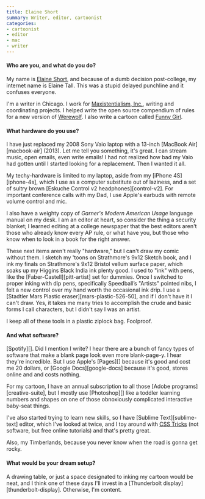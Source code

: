 ```yaml
---
title: Elaine Short
summary: Writer, editor, cartoonist
categories:
- cartoonist
- editor
- mac
- writer
---
```


#### Who are you, and what do you do?

My name is [Elaine Short](https://twitter.com/ink_teef "Elaine's Twitter account."), and because of a dumb decision post-college, my internet name is Elaine Tall. This was a stupid delayed punchline and it confuses everyone. 

I'm a writer in Chicago. I work for [Maxistentialism, Inc.](http://maxistentialism.com/ "Max's empire."), writing and coordinating projects. I helped write the open source compendium of rules for a new version of [Werewolf](http://www.kickstarter.com/projects/maxtemkin/werewolf-0 "Max's Werewolf Kickstarter project."). I also write a cartoon called [Funny Girl](http://inkteef.tumblr.com/ "Elaine's comic.").

#### What hardware do you use?

I have just replaced my 2008 Sony Vaio laptop with a 13-inch [MacBook Air][macbook-air] (2013). Let me tell you something, it's great. I can stream music, open emails, even write emails! I had not realized how bad my Vaio had gotten until I started looking for a replacement. Then I wanted it all. 

My techy-hardware is limited to my laptop, aside from my [iPhone 4S][iphone-4s], which I use as a computer substitute out of laziness, and a set of sultry brown [Eskuche Control v2 headphones][control-v2]. For important conference calls with my Dad, I use Apple's earbuds with remote volume control and mic. 

I also have a weighty copy of *Garner's Modern American Usage* language manual on my desk. I am an editor at heart, so consider the thing a security blanket; I learned editing at a college newspaper that the best editors aren't those who already know every AP rule, or what have you, but those who know when to look in a book for the right answer. 

These next items aren't really "hardware," but I can't draw my comic without them. I sketch my 'toons on Strathmore's 9x12 Sketch book, and I ink my finals on Strathmore's 9x12 Bristol vellum surface paper, which soaks up my Higgins Black India ink plenty good. I used to "ink" with pens, like the [Faber-Castell][pitt-artist] set for dummies. Once I switched to proper inking with dip pens, specifically Speedball’s "Artists" pointed nibs, I felt a new control over my hand worth the occasional ink drip. I use a [Stadtler Mars Plastic eraser][mars-plastic-526-50], and if I don't have it I can't draw. Yes, it takes me many tries to accomplish the crude and basic forms I call characters, but I didn't say I was an artist.  

I keep all of these tools in a plastic ziplock bag. Foolproof.

#### And what software?

[Spotify][]. Did I mention I write? I hear there are a bunch of fancy types of software that make a blank page look even more blank-page-y. I hear they're incredible. But I use Apple's [Pages][] because it's good and cost me 20 dollars, or [Google Docs][google-docs] because it's good, stores online and and costs nothing. 

For my cartoon, I have an annual subscription to all those [Adobe programs][creative-suite], but I mostly use [Photoshop][] like a toddler learning numbers and shapes on one of those obnoxiously complicated interactive baby-seat things.

I've also started trying to learn new skills, so I have [Sublime Text][sublime-text] editor, which I've looked at twice, and I toy around with [CSS Tricks](http://css-tricks.com/ "A CSS tutorial site.") (not software, but free online tutorials) and that's pretty great.

Also, my Timberlands, because you never know when the road is gonna get rocky.

#### What would be your dream setup?

A drawing table, or just a space designated to inking my cartoon would be neat, and I think one of these days I'll invest in a [Thunderbolt display][thunderbolt-display]. Otherwise, I'm content.